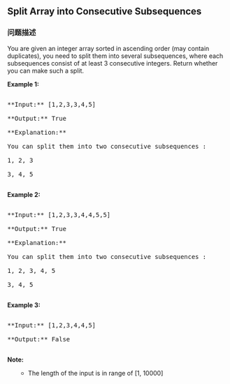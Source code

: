## Split Array into Consecutive Subsequences  
### 问题描述
You are given an integer array sorted in ascending order (may contain duplicates), you need to split them into several subsequences, where each subsequences consist of at least 3 consecutive integers. Return whether you can make such a split.

**Example 1:**<br />
<pre>
**Input:** [1,2,3,3,4,5]
**Output:** True
**Explanation:**
You can split them into two consecutive subsequences : 
1, 2, 3
3, 4, 5
</pre>


**Example 2:**<br />
<pre>
**Input:** [1,2,3,3,4,4,5,5]
**Output:** True
**Explanation:**
You can split them into two consecutive subsequences : 
1, 2, 3, 4, 5
3, 4, 5
</pre>


**Example 3:**<br />
<pre>
**Input:** [1,2,3,4,4,5]
**Output:** False
</pre>


**Note:**<br>
<ol>
- The length of the input is in range of [1, 10000]
</ol>


